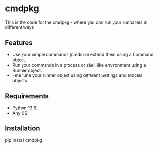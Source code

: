 # cmdpkg

This is the code for the cmdpkg - where you can run your runnables in different ways

## Features

* Use your simple commands (cmds) or extend them using a Command object.
* Run your commands in a process or shell like environment using a Runner object.
* Fine tune your runner object using different Settings and Models objects.

## Requirements

* Python ^3.6.
* Any OS

## Installation

pip install cmdpkg